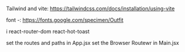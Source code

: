 

Tailwind and vite: https://tailwindcss.com/docs/installation/using-vite

font -: https://fonts.google.com/specimen/Outfit

i react-router-dom react-hot-toast


set the routes and paths in App.jsx
set the  Browser Routewr in Main.jsx
